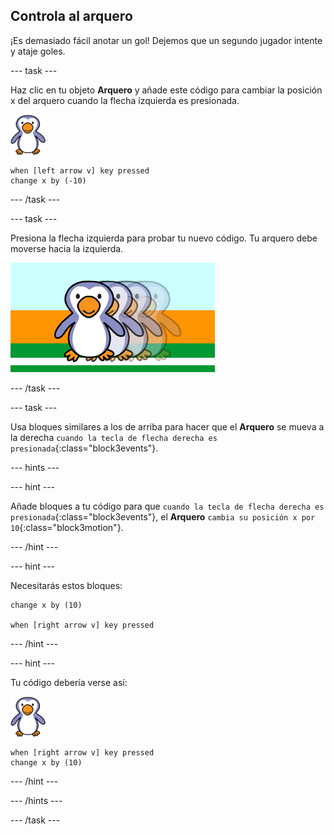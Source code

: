 ## Controla al arquero

¡Es demasiado fácil anotar un gol! Dejemos que un segundo jugador intente y ataje goles.

--- task ---

Haz clic en tu objeto __Arquero__ y añade este código para cambiar la posición x del arquero cuando la flecha izquierda es presionada.

![objeto arquero](images/goalie-sprite.png)

```blocks3
when [left arrow v] key pressed
change x by (-10)
```

--- /task ---

--- task ---

Presiona la flecha izquierda para probar tu nuevo código. Tu arquero debe moverse hacia la izquierda.

![captura de pantalla](images/goalie-move-left-test.png)

--- /task ---

--- task ---

Usa bloques similares a los de arriba para hacer que el __Arquero__ se mueva a la derecha `cuando la tecla de flecha derecha es presionada`{:class="block3events"}.

--- hints ---


--- hint ---

Añade bloques a tu código para que `cuando la tecla de flecha derecha es presionada`{:class="block3events"}, el __Arquero__ `cambia su posición x por 10`{:class="block3motion"}.

--- /hint ---

--- hint ---

Necesitarás estos bloques:

```blocks3
change x by (10)

when [right arrow v] key pressed
```

--- /hint ---

--- hint ---

Tu código debería verse así:

![objeto arquero](images/goalie-sprite.png)

```blocks3
when [right arrow v] key pressed
change x by (10)
```

--- /hint ---

--- /hints ---

--- /task ---
